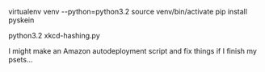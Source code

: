 

virtualenv venv --python=python3.2
source venv/bin/activate
pip install pyskein

python3.2 xkcd-hashing.py


I might make an Amazon autodeployment script and fix things if I finish my psets...








